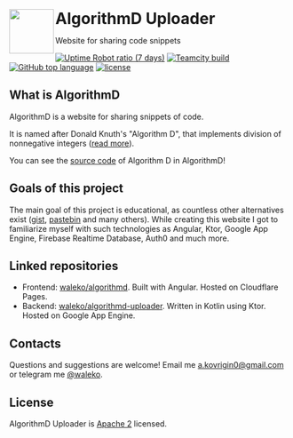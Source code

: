 <a href="https://algorithmd.wlko.me">
  <img align="left" height="80px" src="https://algorithmd.wlko.me/assets/img/algorithmd.png">
</a>
<h1 style="display: inline;">
  AlgorithmD Uploader

</h1>

<p>Website for sharing code snippets</p>

[![Uptime Robot ratio (7 days)](https://img.shields.io/uptimerobot/ratio/7/m788737569-9159333ab68377023fe81a9a?logo=googlecloud&logoColor=white&style=flat)](https://api.algorithmd.wlko.me)
[![Teamcity build](https://waleko.teamcity.com/app/rest/builds/buildType:id:AlgorithmdUploader_Build/statusIcon.svg)](https://waleko.teamcity.com)
[![GitHub top language](https://img.shields.io/github/languages/top/waleko/algorithmd-uploader?logo=github&style=flat)](https://github.com/waleko/algorithmd-uploader)
[![license](https://img.shields.io/github/license/waleko/algorithmd-uploader?style=flat)](./LICENSE)


## What is AlgorithmD

AlgorithmD is a website for sharing snippets of code.

It is named after Donald Knuth's "Algorithm D", that implements division of nonnegative integers ([read more](https://skanthak.homepage.t-online.de/division.html)).

You can see the [source code](https://algorithmd.wlko.me/view/fb792837-c2db-4f80-a002-d0b4801991df) of Algorithm D in AlgorithmD!

## Goals of this project
The main goal of this project is educational, as countless other alternatives exist ([gist](https://gist.github.com), [pastebin](https://pastebin.com) and many others). While creating this website I got to familiarize myself with such technologies as Angular, Ktor, Google App Engine, Firebase Realtime Database, Auth0 and much more.

## Linked repositories
* Frontend: [waleko/algorithmd](https://github.com/waleko/algorithmd). Built with Angular. Hosted on Cloudflare Pages.
* Backend: [waleko/algorithmd-uploader](https://github.com/waleko/algorithmd-uploader). Written in Kotlin using Ktor. Hosted on Google App Engine.

## Contacts
Questions and suggestions are welcome! Email me [a.kovrigin0@gmail.com](mailto:a.kovrigin0@gmail.com) or telegram me [@waleko](https://t.me/waleko).

## License
AlgorithmD Uploader is [Apache 2](./LICENSE) licensed.
